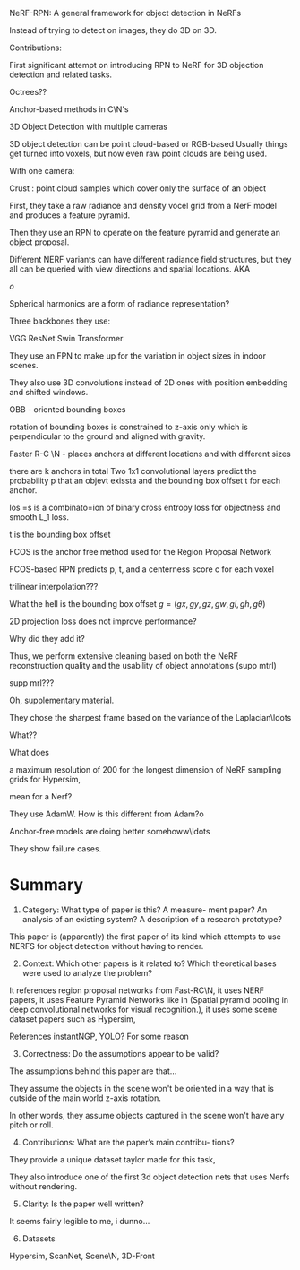 
NeRF-RPN: A general framework for object detection in NeRFs


Instead of trying to detect on images, they do 3D on 3D.

Contributions:

 First significant attempt on introducing RPN to NeRF
for 3D objection detection and related tasks.


Octrees??

Anchor-based methods in C\N's

3D Object Detection with multiple cameras

3D object detection can be point cloud-based or RGB-based
Usually things get turned into voxels, but now even raw point clouds are being used.

With one camera:


Crust : point cloud samples which cover only the surface of an object

First, they take a raw radiance and density vocel grid from a NerF model and produces a feature pyramid.

Then they use an RPN to operate on the feature pyramid and generate an object proposal.

Different NERF variants can have different radiance field structures, but they all can be queried with view directions and spatial locations. AKA

$o$


Spherical harmonics are a form of radiance representation?

Three backbones they use:

VGG
ResNet
Swin Transformer


They use an FPN to make up for the variation in object sizes in indoor scenes.

They also use 3D convolutions instead of 2D ones with position embedding and shifted windows.

OBB - oriented bounding boxes

rotation of bounding boxes is constrained to z-axis only which is perpendicular to the ground and aligned with gravity.


Faster R-C \N - places anchors at different locations and with different sizes


there are k anchors in total
Two 1x1 convolutional layers predict the probability p that an objevt exissta and the bounding box offset t for each anchor.


los =s is a combinato=ion of binary cross entropy loss for objectness and smooth L_1 loss.

t is the bounding box offset

FCOS is the anchor free method used for the Region Proposal Network


FCOS-based RPN predicts p, t, and a centerness score c for each voxel


trilinear interpolation???

What the hell is the bounding box offset 
$g = (gx, gy , gz , gw, gl, gh, gθ )$

2D projection loss does not improve performance?

Why did they add it?




Thus, we perform extensive cleaning
based on both the NeRF reconstruction quality and the
usability of object annotations (supp mtrl)

supp mrl???


Oh, supplementary material.


They chose the sharpest frame based on the variance of the Laplacian\ldots

What??


What does 


a maximum
resolution of 200 for the longest dimension of NeRF
sampling grids for Hypersim,

mean for a Nerf?


They use AdamW. How is this different from Adam?o


Anchor-free models are doing better somehoww\ldots

They show failure cases.

# Summary

1. Category: What type of paper is this? A measure-
ment paper? An analysis of an existing system? A
description of a research prototype?

This paper is (apparently) the first paper of its kind which attempts to use NERFS for object detection without having to render.

2. Context: Which other papers is it related to? Which
theoretical bases were used to analyze the problem?

It references region proposal networks from Fast-RC\N, it uses NERF papers, it uses Feature Pyramid Networks like in (Spatial pyramid pooling in deep convolutional networks for
visual recognition.), it uses some scene dataset papers such as Hypersim, 

References instantNGP, YOLO? For some reason

3. Correctness: Do the assumptions appear to be valid?

The assumptions behind this paper are that...

They assume the objects in the scene won't be oriented in a way that is outside of the main world z-axis rotation. 

In other words, they assume objects captured in the scene won't have any pitch or roll.

4. Contributions: What are the paper’s main contribu-
tions?

They provide a unique dataset taylor made for this task, 

They also introduce one of the first 3d object detection nets that uses Nerfs without rendering. 

5. Clarity: Is the paper well written?

It seems fairly legible to me, i dunno...

6. Datasets

Hypersim, ScanNet, Scene\N, 3D-Front


